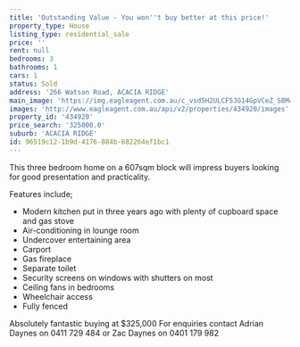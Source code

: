 ```yaml
---
title: 'Outstanding Value - You won''t buy better at this price!'
property_type: House
listing_type: residential_sale
price: ''
rent: null
bedrooms: 3
bathrooms: 1
cars: 1
status: Sold
address: '266 Watson Road, ACACIA RIDGE'
main_image: 'https://img.eagleagent.com.au/c_vsd5H2ULCF5JG14GpVCeZ_S8M=/1280x854/smart/https://s3-us-west-2.amazonaws.com/eagleagent-orig/images/6818984/105179200-image-M.jpg'
images: 'http://www.eagleagent.com.au/api/v2/properties/434920/images'
property_id: '434920'
price_search: '325000.0'
suburb: 'ACACIA RIDGE'
id: 96519c12-1b9d-4176-884b-682264ef1bc1
---
```

This three bedroom home on a 607sqm block will impress buyers looking for good presentation and practicality.

Features include;
- Modern kitchen put in three years ago with plenty of cupboard space and gas stove
- Air-conditioning in lounge room
- Undercover entertaining area
- Carport
- Gas fireplace
- Separate toilet
- Security screens on windows with shutters on most
- Ceiling fans in bedrooms
- Wheelchair access
- Fully fenced

Absolutely fantastic buying at $325,000
For enquiries contact Adrian Daynes on 0411 729 484 or Zac Daynes on 0401 179 982